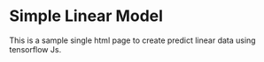 # Simple Linear Model

This is a sample single html page to create predict linear data using tensorflow Js.

